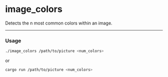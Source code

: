 # image_colors
Detects the n most common colors within an image.

--------
### Usage
```bash
./image_colors /path/to/picture <num_colors>
```
or
```bash
cargo run /path/to/picture <num_colors>
```

